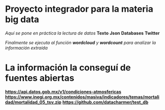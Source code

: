 # Proyecto integrador para la materia big data
_Aquí se pone en práctica la lectura de datos_
**Texto**
**Json**
**Databases**
**Twitter**

_Finalmente se ejecuta al función **wordcloud** y **wordcount** para analizar la información extraída_

# La información la conseguí de fuentes abiertas
**https://api.datos.gob.mx/v1/condiciones-atmosfericas**
**https://www.inegi.org.mx/contenidos/masiva/indicadores/temas/mortalidad/mortalidad_05_tsv.zip**
**https://github.com/datacharmer/test_db**

